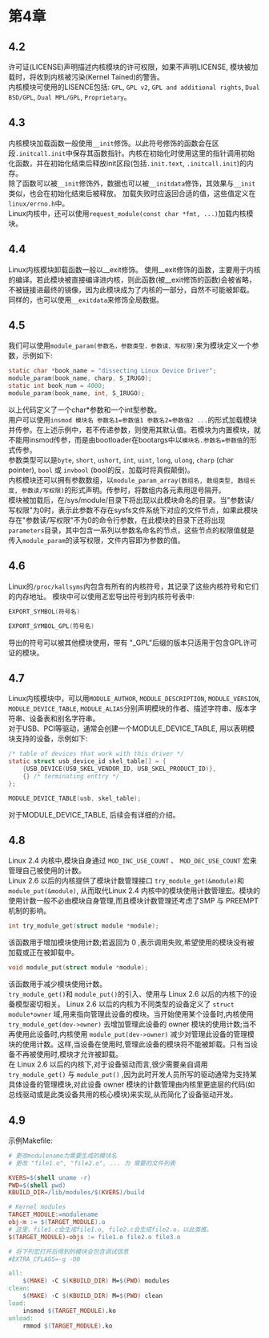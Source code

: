 # 第4章
## 4.2
许可证(LICENSE)声明描述内核模块的许可权限，如果不声明LICENSE, 模块被加载时，将收到内核被污染(Kernel Tained)的警告。   
内核模块可使用的LISENCE包括: `GPL`, `GPL v2`, `GPL and additional rights`, `Dual BSD/GPL`, `Dual MPL/GPL`, `Proprietary`。
  
## 4.3
内核模块加载函数一般使用`__init`修饰。以此符号修饰的函数会在区段`.initcall.init`中保存其函数指针。内核在初始化时使用这里的指针调用初始化函数，并在初始化结束后释放init区段(包括`.init.text`, `.initcall.init`)的内存。   
除了函数可以被`__init`修饰外，数据也可以被`__initdata`修饰，其效果与`__init`类似，也会在初始化结束后被释放。
加载失败时应返回合适的值，这些值定义在`linux/errno.h`中。  
Linux内核中，还可以使用`request_module(const char *fmt, ...)`加载内核模块。

## 4.4
Linux内核模块卸载函数一般以__exit修饰。
使用__exit修饰的函数，主要用于内核的编译。若此模块被直接编译进内核，则此函数(被__exit修饰的函数)会被省略，不被链接进最终的镜像，因为此模块成为了内核的一部分，自然不可能被卸载。
同样的，也可以使用`__exitdata`来修饰全局数据。

## 4.5
我们可以使用`module_param(参数名，参数类型，参数读、写权限)`来为模块定义一个参数，示例如下:
``` c
static char *book_name = "dissecting Linux Device Driver";
module_param(book_name, charp, S_IRUGO);
static int book_num = 4000;
module_param(book_name, int, S_IRUGO);
```
以上代码定义了一个char*参数和一个int型参数。   
用户可以使用`insmod 模块名 参数名1=参数值1 参数名2=参数值2 ...`的形式加载模块并传参。在上述示例中，若不传递参数，则使用其默认值。若模块为内置模块，就不能用insmod传参，而是由bootloader在bootargs中以`模块名.参数名=参数值`的形式传参。   
参数类型可以是`byte`, `short`, `ushort`, `int`, `uint`, `long`, `ulong`, `charp` (char pointer), `bool` 或 `invbool` (bool的反，加载时将真假颠倒)。   
内核模块还可以拥有参数数组，以`module_param_array(数组名, 数组类型, 数组长度, 参数读/写权限)`的形式声明。传参时，将数组内各元素用逗号隔开。   
模块被加载后，在/sys/module/目录下将出现以此模块命名的目录。当"参数读/写权限"为0时，表示此参数不存在sysfs文件系统下对应的文件节点，如果此模块存在"参数读/写权限"不为0的命令行参数，在此模块的目录下还将出现`parameters`目录，其中包含一系列以参数名命名的节点，这些节点的权限值就是传入`module_param`的读写权限，文件内容即为参数的值。
   
## 4.6
Linux的`/proc/kallsyms`内包含有所有的内核符号，其记录了这些内核符号和它们的内存地址。
模块中可以使用乤宏导出符号到内核符号表中:
``` c
EXPORT_SYMBOL(符号名)
```
``` c
EXPORT_SYMBOL_GPL(符号名)
```
导出的符号可以被其他模块使用，带有 "_GPL"后缀的版本只适用于包含GPL许可证的模块。   
   
## 4.7
Linux内核模块中，可以用`MODULE_AUTHOR`, `MODULE_DESCRIPTION`, `MODULE_VERSION`, `MODULE_DEVICE_TABLE`, `MODULE_ALIAS`分别声明模块的作者、描述字符串、版本字符串、设备表和别名字符串。   
对于USB、PCI等驱动，通常会创建一个MODULE_DEVICE_TABLE, 用以表明模块支持的设备，示例如下:
``` c
/* table of devices that work with this driver */
static struct usb_device_id skel_table[] = {
    {USB_DEVICE(USB_SKEL_VENDOR_ID, USB_SKEL_PRODUCT_ID)},
    {} /* terminating enttry */
};

MODULE_DEVICE_TABLE(usb, skel_table);
```
对于MODULE_DEVICE_TABLE, 后续会有详细的介绍。   
   
## 4.8
Linux 2.4 内核中,模块自身通过 `MOD_INC_USE_COUNT` 、 `MOD_DEC_USE_COUNT` 宏来管理自己被使用的计数。   
Linux 2.6 以后的内核提供了模块计数管理接口 `try_module_get(&module)`和 `module_put(&module)`, 从而取代Linux 2.4 内核中的模块使用计数管理宏。模块的使用计数一般不必由模块自身管理,而且模块计数管理还考虑了SMP 与 PREEMPT 机制的影响。   
``` c
int try_module_get(struct module *module);
```
该函数用于增加模块使用计数;若返回为 0 ,表示调用失败,希望使用的模块没有被加载或正在被卸载中。   
``` c
void module_put(struct module *module);
```
该函数用于减少模块使用计数。   
`try_module_get()`和 `module_put()`的引入、使用与 Linux 2.6 以后的内核下的设备模型密切相关。 Linux 2.6 以后的内核为不同类型的设备定义了 `struct module*owner` 域,用来指向管理此设备的模块。当开始使用某个设备时,内核使用 `try_module_get(dev->owner)` 去增加管理此设备的 owner 模块的使用计数;当不再使用此设备时,内核使用 `module_put(dev->owner)` 减少对管理此设备的管理模块的使用计数。这样,当设备在使用时,管理此设备的模块将不能被卸载。只有当设备不再被使用时,模块才允许被卸载。    
在 Linux 2.6 以后的内核下,对于设备驱动而言,很少需要亲自调用 `try_module_get()` 与 `module_put()` ,因为此时开发人员所写的驱动通常为支持某具体设备的管理模块,对此设备 owner 模块的计数管理由内核里更底层的代码(如总线驱动或是此类设备共用的核心模块)来实现,从而简化了设备驱动开发。   
   
## 4.9
示例Makefile:
``` makefile
# 更改modulename为需要生成的模块名
# 更改 "file1.o", "file2.o", ... 为 需要的文件列表

KVERS=$(shell uname -r)
PWD=$(shell pwd)
KBUILD_DIR=/lib/modules/$(KVERS)/build

# Kernel modules
TARGET_MODULE:=modulename
obj-m := $(TARGET_MODULE).o
# 这里，file1.c会生成file1.o, file2.c会生成file2.o，以此类推。
$(TARGET_MODULE)-objs := file1.o file2.o file3.o

# 将下列宏打开后得到的模块会包含调试信息
#EXTRA_CFLAGS=-g -O0

all:
    $(MAKE) -C $(KBUILD_DIR) M=$(PWD) modules
clean: 
    $(MAKE) -C $(KBUILD_DIR) M=$(PWD) clean
load:
    insmod $(TARGET_MODULE).ko
unload:
    rmmod $(TARGET_MODULE).ko
```
